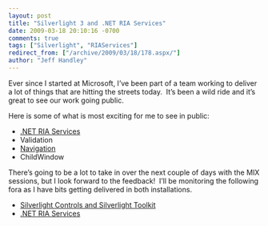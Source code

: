 ```yaml
---
layout: post
title: "Silverlight 3 and .NET RIA Services"
date: 2009-03-18 20:10:16 -0700
comments: true
tags: ["Silverlight", "RIAServices"]
redirect_from: ["/archive/2009/03/18/178.aspx/"]
author: "Jeff Handley"
---
```

<!-- more -->
<p>Ever since I started at Microsoft, I’ve been part of a team working to deliver a lot of things that are hitting the streets today.  It’s been a wild ride and it’s great to see our work going public.</p>  <p>Here is some of what is most exciting for me to see in public:</p>  <ul>   <li><a href="http://www.microsoft.com/downloads/details.aspx?displaylang=en&amp;FamilyID=76bb3a07-3846-4564-b0c3-27972bcaabce" target="_blank">.NET RIA Services</a></li>  <li>Validation</li>  <li><a href="http://timheuer.com/blog/archive/2009/03/18/silverlight-3-whats-new-a-guide.aspx#nav" target="_blank">Navigation</a> </li>  <li>ChildWindow</li> </ul>  <p>There’s going to be a lot to take in over the next couple of days with the MIX sessions, but I look forward to the feedback!  I’ll be monitoring the following fora as I have bits getting delivered in both installations.</p>  <ul>   <li><a href="http://silverlight.net/forums/35.aspx" target="_blank">Silverlight Controls and Silverlight Toolkit</a></li>  <li><a href="http://silverlight.net/forums/53.aspx" target="_blank">.NET RIA Services</a></li> </ul>

